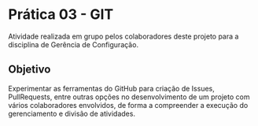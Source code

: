 # Prática 03 - GIT

<p>
Atividade realizada em grupo pelos colaboradores deste projeto para a disciplina de Gerência de Configuração.
</p>

## Objetivo

<p>
Experimentar as ferramentas do GitHub para criação de Issues, PullRequests, entre outras opções no desenvolvimento de um projeto com vários colaboradores envolvidos, de forma a compreender a execução do gerenciamento e divisão de atividades.
</p>
